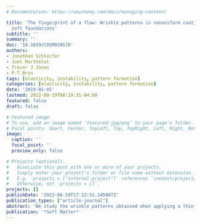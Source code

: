 ```yaml
---
# Documentation: https://wowchemy.com/docs/managing-content/

title: 'The fingerprint of a flow: Wrinkle patterns in nonuniform coatings on pre-stretched
  soft foundations'
subtitle: ''
summary: ''
doi: '10.1039/C8SM02057D'
authors:
- Jonathan Schleifer
- Joel Marthelot
- Trevor J Jones
- P-T Brun
tags: [elasticity, instability, pattern formation]
categories: [elasticity, instability, pattern formation]
date: '2019-01-01'
lastmod: 2022-08-19T08:19:31-04:00
featured: false
draft: false

# Featured image
# To use, add an image named `featured.jpg/png` to your page's folder.
# Focal points: Smart, Center, TopLeft, Top, TopRight, Left, Right, BottomLeft, Bottom, BottomRight.
image:
  caption: ''
  focal_point: ''
  preview_only: false

# Projects (optional).
#   Associate this post with one or more of your projects.
#   Simply enter your project's folder or file name without extension.
#   E.g. `projects = ["internal-project"]` references `content/project/deep-learning/index.md`.
#   Otherwise, set `projects = []`.
projects: []
publishDate: '2022-08-19T17:22:51.145007Z'
publication_types: ["article-journal"]
abstract: 'We study the wrinkle patterns obtained when applying a thin polymeric film on a uniaxially prestretched soft foundation. The film is coated onto a substrate where it drains under the action of gravity, thereby introducing a continuous variation in its thickness. We first study the fluid mechanics component of the problem and derive the coating profile as a function of the curing properties of the polymeric solution. Upon polymerization, the prestretch is released and yields the formation of wrinkles, which are arranged in organized patterns, including fractals. We study a variety of scenarios depending on the relative orientation of the gradient of film thickness and the stretching direction. In particular, we characterize and rationalize the distribution of singular events in our problem where wrinkles merge to allow a variation of the average value of the wrinkle wavelength across the sample.'
publication: '*Soft Matter*'
---
```


